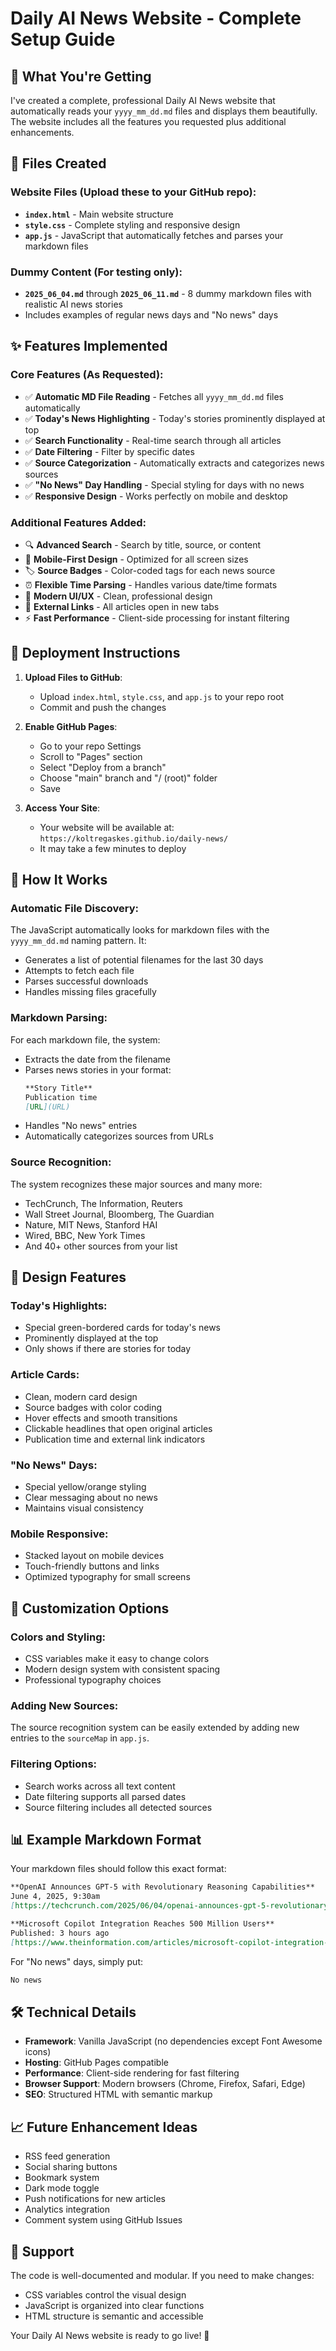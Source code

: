 # Daily AI News Website - Complete Setup Guide

## 🎯 What You're Getting

I've created a complete, professional Daily AI News website that automatically reads your `yyyy_mm_dd.md` files and displays them beautifully. The website includes all the features you requested plus additional enhancements.

## 📁 Files Created

### Website Files (Upload these to your GitHub repo):
- **`index.html`** - Main website structure
- **`style.css`** - Complete styling and responsive design  
- **`app.js`** - JavaScript that automatically fetches and parses your markdown files

### Dummy Content (For testing only):
- **`2025_06_04.md`** through **`2025_06_11.md`** - 8 dummy markdown files with realistic AI news stories
- Includes examples of regular news days and "No news" days

## ✨ Features Implemented

### Core Features (As Requested):
- ✅ **Automatic MD File Reading** - Fetches all `yyyy_mm_dd.md` files automatically
- ✅ **Today's News Highlighting** - Today's stories prominently displayed at top
- ✅ **Search Functionality** - Real-time search through all articles
- ✅ **Date Filtering** - Filter by specific dates
- ✅ **Source Categorization** - Automatically extracts and categorizes news sources
- ✅ **"No News" Day Handling** - Special styling for days with no news
- ✅ **Responsive Design** - Works perfectly on mobile and desktop

### Additional Features Added:
- 🔍 **Advanced Search** - Search by title, source, or content
- 📱 **Mobile-First Design** - Optimized for all screen sizes
- 🏷️ **Source Badges** - Color-coded tags for each news source
- ⏰ **Flexible Time Parsing** - Handles various date/time formats
- 🎨 **Modern UI/UX** - Clean, professional design
- 🔗 **External Links** - All articles open in new tabs
- ⚡ **Fast Performance** - Client-side processing for instant filtering

## 🚀 Deployment Instructions

1. **Upload Files to GitHub**:
   - Upload `index.html`, `style.css`, and `app.js` to your repo root
   - Commit and push the changes

2. **Enable GitHub Pages**:
   - Go to your repo Settings
   - Scroll to "Pages" section
   - Select "Deploy from a branch"
   - Choose "main" branch and "/ (root)" folder
   - Save

3. **Access Your Site**:
   - Your website will be available at: `https://koltregaskes.github.io/daily-news/`
   - It may take a few minutes to deploy

## 📝 How It Works

### Automatic File Discovery:
The JavaScript automatically looks for markdown files with the `yyyy_mm_dd.md` naming pattern. It:
- Generates a list of potential filenames for the last 30 days
- Attempts to fetch each file
- Parses successful downloads
- Handles missing files gracefully

### Markdown Parsing:
For each markdown file, the system:
- Extracts the date from the filename
- Parses news stories in your format:
  ```markdown
  **Story Title**  
  Publication time  
  [URL](URL)
  ```
- Handles "No news" entries
- Automatically categorizes sources from URLs

### Source Recognition:
The system recognizes these major sources and many more:
- TechCrunch, The Information, Reuters
- Wall Street Journal, Bloomberg, The Guardian  
- Nature, MIT News, Stanford HAI
- Wired, BBC, New York Times
- And 40+ other sources from your list

## 🎨 Design Features

### Today's Highlights:
- Special green-bordered cards for today's news
- Prominently displayed at the top
- Only shows if there are stories for today

### Article Cards:
- Clean, modern card design
- Source badges with color coding
- Hover effects and smooth transitions
- Clickable headlines that open original articles
- Publication time and external link indicators

### "No News" Days:
- Special yellow/orange styling
- Clear messaging about no news
- Maintains visual consistency

### Mobile Responsive:
- Stacked layout on mobile devices
- Touch-friendly buttons and links
- Optimized typography for small screens

## 🔧 Customization Options

### Colors and Styling:
- CSS variables make it easy to change colors
- Modern design system with consistent spacing
- Professional typography choices

### Adding New Sources:
The source recognition system can be easily extended by adding new entries to the `sourceMap` in `app.js`.

### Filtering Options:
- Search works across all text content
- Date filtering supports all parsed dates
- Source filtering includes all detected sources

## 📊 Example Markdown Format

Your markdown files should follow this exact format:

```markdown
**OpenAI Announces GPT-5 with Revolutionary Reasoning Capabilities**  
June 4, 2025, 9:30am  
[https://techcrunch.com/2025/06/04/openai-announces-gpt-5-revolutionary-reasoning/](https://techcrunch.com/2025/06/04/openai-announces-gpt-5-revolutionary-reasoning/)

**Microsoft Copilot Integration Reaches 500 Million Users**  
Published: 3 hours ago  
[https://www.theinformation.com/articles/microsoft-copilot-integration-reaches-500-million-users](https://www.theinformation.com/articles/microsoft-copilot-integration-reaches-500-million-users)
```

For "No news" days, simply put:
```markdown
No news
```

## 🛠️ Technical Details

- **Framework**: Vanilla JavaScript (no dependencies except Font Awesome icons)
- **Hosting**: GitHub Pages compatible
- **Performance**: Client-side rendering for fast filtering
- **Browser Support**: Modern browsers (Chrome, Firefox, Safari, Edge)
- **SEO**: Structured HTML with semantic markup

## 📈 Future Enhancement Ideas

- RSS feed generation
- Social sharing buttons  
- Bookmark system
- Dark mode toggle
- Push notifications for new articles
- Analytics integration
- Comment system using GitHub Issues

## 🤝 Support

The code is well-documented and modular. If you need to make changes:
- CSS variables control the visual design
- JavaScript is organized into clear functions
- HTML structure is semantic and accessible

Your Daily AI News website is ready to go live! 🚀